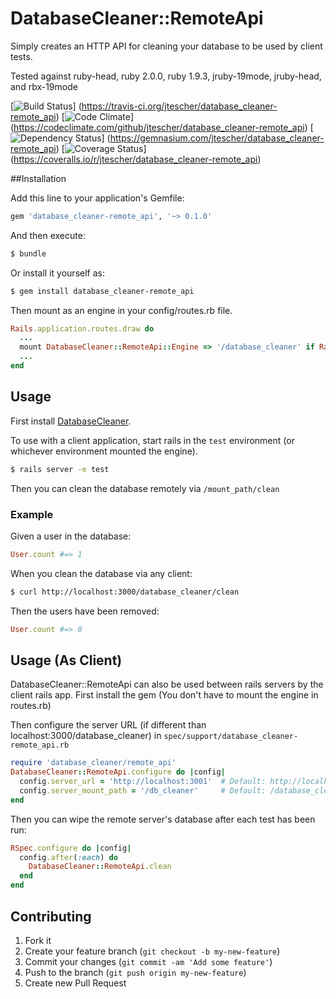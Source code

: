 # DatabaseCleaner::RemoteApi

Simply creates an HTTP API for cleaning your database to be used by client tests.

Tested against ruby-head, ruby 2.0.0, ruby 1.9.3,  jruby-19mode, jruby-head, and rbx-19mode

[![Build Status](https://travis-ci.org/jtescher/database_cleaner-remote_api.png?branch=master)]
(https://travis-ci.org/jtescher/database_cleaner-remote_api)
[![Code Climate](https://codeclimate.com/github/jtescher/database_cleaner-remote_api.png)]
(https://codeclimate.com/github/jtescher/database_cleaner-remote_api)
[![Dependency Status](https://gemnasium.com/jtescher/database_cleaner-remote_api.png)]
(https://gemnasium.com/jtescher/database_cleaner-remote_api)
[![Coverage Status](https://coveralls.io/repos/jtescher/database_cleaner-remote_api/badge.png)]
(https://coveralls.io/r/jtescher/database_cleaner-remote_api)


##Installation

Add this line to your application's Gemfile:

```ruby
gem 'database_cleaner-remote_api', '~> 0.1.0'
```

And then execute:
```bash
$ bundle
```

Or install it yourself as:
```bash
$ gem install database_cleaner-remote_api
```

Then mount as an engine in your config/routes.rb file.
```ruby
Rails.application.routes.draw do
  ...
  mount DatabaseCleaner::RemoteApi::Engine => '/database_cleaner' if Rails.env.test?
  ...
end
```


## Usage

First install [DatabaseCleaner](https://github.com/bmabey/database_cleaner).

To use with a client application, start rails in the `test` environment (or whichever environment mounted the engine).
```bash
$ rails server -e test
```

Then you can clean the database remotely via `/mount_path/clean`

### Example

Given a user in the database:
```ruby
User.count #=> 1
```

When you clean the database via any client:
```bash
$ curl http://localhost:3000/database_cleaner/clean
```

Then the users have been removed:
```ruby
User.count #=> 0
```

## Usage (As Client)

DatabaseCleaner::RemoteApi can also be used between rails servers by the client rails app.
First install the gem (You don't have to mount the engine in routes.rb)

Then configure the server URL (if different than localhost:3000/database_cleaner) in
`spec/support/database_cleaner-remote_api.rb`

```ruby
require 'database_cleaner/remote_api'
DatabaseCleaner::RemoteApi.configure do |config|
  config.server_url = 'http://localhost:3001'  # Default: http://localhost:3000
  config.server_mount_path = '/db_cleaner'     # Default: /database_cleaner
end
```

Then you can wipe the remote server's database after each test has been run:

```ruby
RSpec.configure do |config|
  config.after(:each) do
    DatabaseCleaner::RemoteApi.clean
  end
end
```


## Contributing

1. Fork it
2. Create your feature branch (`git checkout -b my-new-feature`)
3. Commit your changes (`git commit -am 'Add some feature'`)
4. Push to the branch (`git push origin my-new-feature`)
5. Create new Pull Request
